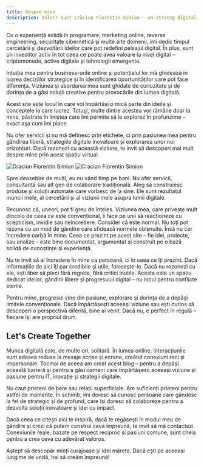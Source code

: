 ```yaml
---
title: Despre mine
description: Salut! Sunt Crăciun Florentin Simion – un strateg digital, investitor și explorator al lumii online, pasionat de inovație și dezvoltare.
---
```


Cu o experiență solidă în programare, marketing online, reverse engineering, securitate cibernetică și multe alte domenii, îmi dedic timpul cercetării și dezvoltării ideilor care pot redefini peisajul digital. În plus, sunt un investitor activ în tot ceea ce poate avea valoare la nivel digital – criptomonede, active digitale și tehnologii emergente.

Intuiția mea pentru business-urile online și potențialul lor mă ghidează în luarea deciziilor strategice și în identificarea oportunităților care pot face diferența. Viziunea și abordarea mea sunt ghidate de curiozitate și de dorința de a găsi soluții creative pentru provocările din lumea digitală.

Acest site este locul în care voi împărtăși o mică parte din ideile și conceptele la care lucrez. Totuși, multe dintre acestea vor rămâne doar la mine, păstrate în liniștea care îmi permite să le explorez în profunzime – exact așa cum îmi place.

Nu ofer servicii și nu mă definesc prin etichete, ci prin pasiunea mea pentru gândirea liberă, strategiile digitale inovatoare și explorarea unor noi orizonturi. Dacă rezonezi cu această viziune, te invit să descoperi mai mult despre mine prin acest spațiu virtual.



<div class="gallery-box">
  <div class="gallery">
    <img src="/images/craciun-florentin-simion-1.jpg" loading="lazy" alt="Craciun Florentin Simion">
    <img src="/images/craciun-florentin-simion-2.png" loading="lazy" alt="Craciun Florentin Simion">
  </div>
</div>

Spre deosebire de mulți, eu nu vând timp pe bani. Nu ofer servicii, consultanță sau alt gen de colaborare tradițională. Aleg să construiesc produse și soluții automate care vorbesc de la sine. Ele sunt rezultatul muncii mele, al cercetării și al viziunii mele asupra lumii digitale.

Recunosc că, uneori, pot fi greu de înțeles. Viziunea mea, care privește mult dincolo de ceea ce este convențional, îi face pe unii să reacționeze cu scepticism, invidie sau neîncredere. Consider că este normal. Nu toți pot rezona cu un mod de gândire care sfidează normele obișnuite. Însă nu cer încredere oarbă în mine. Ceea ce prezint pe acest site – fie idei, proiecte, sau analize – este bine documentat, argumentat și construit pe o bază solidă de cunoștințe și experiență.

Nu te invit să ai încredere în mine ca persoană, ci în ceea ce îți prezint. Dacă informațiile de aici îți par credibile și utile, folosește-le. Dacă nu rezonezi cu ele, ești liber să pleci fără regrete, fără critici inutile. Acesta este un spațiu dedicat ideilor, gândirii libere și progresului digital – nu locul pentru conflicte sterile.

Pentru mine, progresul vine din pasiune, explorare și dorința de a depăși limitele convenționale. Dacă împărtășești aceeași viziune sau ești curios să descoperi o perspectivă diferită, bine ai venit. Dacă nu, e perfect în regulă – fiecare își are propriul drum.

## Let's Create Together

Munca digitală este, de multe ori, solitară. În lumea online, interacțiunile sunt adesea reduse la mesaje scrise și ecrane, creând conexiuni reci și impersonale. Tocmai de aceea am creat acest blog – pentru a depăși această barieră și pentru a găsi oameni care împărtășesc aceeași viziune și pasiune pentru IT, inovație și strategii digitale.

Nu caut prieteni de bere sau relații superficiale. Am suficienți prieteni pentru astfel de momente. În schimb, îmi doresc să cunosc persoane care gândesc la fel de strategic și de profund, care își doresc să colaboreze pentru a dezvolta soluții inovatoare și idei cu impact.

Dacă ceea ce citești aici te inspiră, dacă te regăsești în modul meu de gândire și crezi că putem construi ceva împreună, te invit să mă contactezi. Conexiunile reale, bazate pe respect reciproc și pasiuni comune, sunt cheia pentru a crea ceva cu adevărat valoros.

Aștept să descopăr minți curajoase și idei mărețe. Dacă ești pe aceeași lungime de undă, hai să creăm împreună!